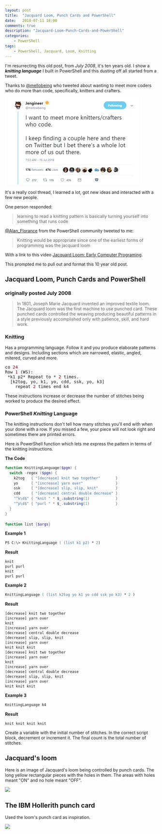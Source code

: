 ```yaml
---
layout: post
title:  "Jacquard Loom, Punch Cards and PowerShell"
date:   2018-07-11 18:00
comments: true
description: "Jacquard-Loom-Punch-Cards-and-PowerShell"
categories:
    - PowerShell
tags:
    - PowerShell, Jacquard, Loom, Knitting
---
```


I'm resurrecting this old post, from *July 2008*, it's ten years old. I show a ***knitting language*** I built in PowerShell and this dusting off all started from a tweet.

Thanks to [@mellobeing](https://twitter.com/mellowbeing/status/1018508770337574914) who tweeted about wanting to meet more coders who do more than code, specifically, knitters and crafters.

![](https://raw.githubusercontent.com/dfinke/dfinke.github.io/master/images/posts/knitting.png)

It's a really cool thread, I learned a lot, got new ideas and interacted with a few new people.

One person responded:
> learning to read a knitting pattern is basically turning yourself into something that runs code

[@Alan_Florance](https://twitter.com/Alan_Florance) from the PowerShell community tweeted to me:

> Knitting would be appropriate since one of the earliest forms of programming was the jacquard loom

With a link to this video [Jacquard Loom: Early Computer Programing](https://www.youtube.com/watch?v=lwozgRPLVC8).

This prompted me to pull out and format this 10 year old post.


## Jacquard Loom, Punch Cards and PowerShell
### originally posted July 2008

> In 1801, Joseph Marie Jacquard invented an improved textile loom. The Jacquard loom was the first machine to use punched card. These punched cards controlled the weaving producing beautiful patterns in a style previously accomplished only with patience, skill, and hard work.

### Knitting
Has a programming language. Follow it and you produce elaborate patterns and designs. Including sections which are narrowed, elastic, angled, mitered, curved and more.

<pre>co <span style="color: maroon">24</span>
Row <span style="color: maroon">1</span> (WS):
 *k1 p2* Repeat to * <span style="color: maroon">2</span> times.
  [k2tog, yo, k1, yo, cdd, ssk, yo, k3]
    repeat <span style="color: maroon">2 </span>times end k4</pre>

<p>These instructions increase or decrease the number of stitches being worked to produce the desired effect.</p>

### PowerShell *Knitting* Language

The knitting instructions don't tell how many stitches you'll end with when your done with a row. If you missed a few, your piece will not look right and sometimes there are printed errors.

Here is PowerShell function which lets me express the pattern in terms of the knitting instructions.

**The Code**
```powershell
function KnittingLanguage($pgm) {
  switch -regex ($pgm) {
    k2tog   { "[decrease] knit two together"       }
    yo      { "[increase] yarn over"               }
    ssk     { "[decrease] slip, slip, knit"        }
    cdd     { "[decrease] central double decrease" }
    "^k\d$" { "knit " * $_.substring(1)            }
    "^p\d$" { "purl " * $_.substring(1)            }
  }
}

function list {$args}
```

**Example 1**

```ps
PS C:\> KnittingLanguage ( (list k1 p2) * 2)
```

**Result**
```
knit
purl purl
knit
purl purl
```

**Example 2**

```ps
KnittingLanguage ( (list k2tog yo k1 yo cdd ssk yo k3) * 2 )
```

**Result**

```
[decrease] knit two together
[increase] yarn over
knit
[increase] yarn over
[decrease] central double decrease
[decrease] slip, slip, knit
[increase] yarn over
knit knit knit
[decrease] knit two together
[increase] yarn over
knit
[increase] yarn over
[decrease] central double decrease
[decrease] slip, slip, knit
[increase] yarn over
knit knit knit
```

**Example 3**

```ps
KnittingLanguage k4
```

**Result**
```
knit knit knit knit
```

Create a variable with the initial number of stitches. In the correct script block, decrement or increment it. The final count is the total number of stitches.

## Jacquard's loom

Here is an image of Jacquard's loom being controlled by punch cards. The long yellow rectangular pieces with the holes in them. The areas with holes meant "ON" and no hole meant "OFF".

![](https://upload.wikimedia.org/wikipedia/commons/8/84/NMS_Jacquard_loom.JPG)



## The IBM Hollerith punch card

Used the loom's punch card as inspiration.

![](http://4.bp.blogspot.com/_kxPG6y8Qctk/SdYakc8KIPI/AAAAAAAACwE/xWT8lelaT8k/s400/punch_card.75dpi.rgb.gif)